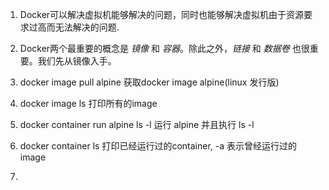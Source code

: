 1. Docker可以解决虚拟机能够解决的问题，同时也能够解决虚拟机由于资源要求过高而无法解决的问题.
2. Docker两个最重要的概念是 *镜像* 和 *容器*。除此之外，*链接* 和 *数据卷* 也很重要。我们先从镜像入手。


1. docker image pull alpine  获取docker image alpine(linux 发行版)
2. docker image ls 打印所有的image   
3. docker container run alpine ls -l 运行 alpine 并且执行 ls -l
4. docker container ls  打印已经运行过的container, -a 表示曾经运行过的image
5. 
